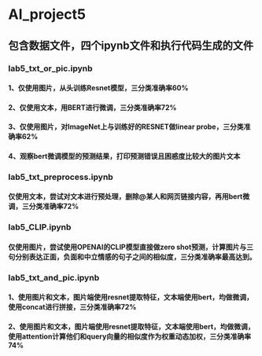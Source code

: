 # AI_project5
## 包含数据文件，四个ipynb文件和执行代码生成的文件
### lab5_txt_or_pic.ipynb
#### 1、仅使用图片，从头训练Resnet模型，三分类准确率60%
#### 2、仅使用文本，用BERT进行微调，三分类准确率72%
#### 3、仅使用图片，对ImageNet上与训练好的RESNET做linear probe，三分类准确率62%
#### 4、观察bert微调模型的预测结果，打印预测错误且困惑度比较大的图片文本
### lab5_txt_preprocess.ipynb
#### 仅使用文本，尝试对文本进行预处理，删除@某人和网页链接内容，再用bert微调，三分类准确率72%
### lab5_CLIP.ipynb
#### 仅使用图片，尝试使用OPENAI的CLIP模型直接做zero shot预测，计算图片与三句分别表达正面，负面和中立情感的句子之间的相似度，三分类准确率最高达到。
### lab5_txt_and_pic.ipynb
#### 1、使用图片和文本，图片端使用resnet提取特征，文本端使用bert，均做微调，使用concat进行拼接，三分类准确率72%
#### 2、使用图片和文本，图片端使用resnet提取特征，文本端使用bert，均做微调，使用attention计算他们和query向量的相似度作为权重动态加权，三分类准确率74%

